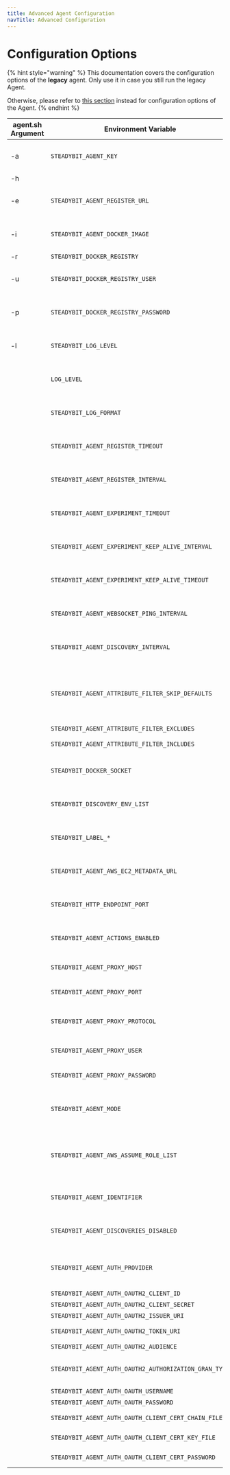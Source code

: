 ```yaml
---
title: Advanced Agent Configuration
navTitle: Advanced Configuration
---
```


# Configuration Options

{% hint style="warning" %}
This documentation covers the configuration options of the **legacy** agent.
Only use it in case you still run the legacy Agent.

Otherwise, please refer to [this section](/install-and-configure/install-outpost-agent/advanced-configuration) instead for configuration options of the Agent.
{% endhint %}


| agent.sh Argument | Environment Variable                                  | Description                                                                                                                                                                                                                                                                                                                                                            |
| ----------------- | ----------------------------------------------------- | ---------------------------------------------------------------------------------------------------------------------------------------------------------------------------------------------------------------------------------------------------------------------------------------------------------------------------------------------------------------------- |
| -a                | `STEADYBIT_AGENT_KEY`                                 | <p>The API key the agent uses<br><strong>Example:</strong> <code>foobar</code></p>                                                                                                                                                                                                                                                                                     |
| -h                |                                                       | Override the hostname for the docker container to use. Useful on docker for mac                                                                                                                                                                                                                                                                                        |
| -e                | `STEADYBIT_AGENT_REGISTER_URL`                        | <p>The baseUrl where the agent registers.<br><strong>Default:</strong> <code>https://platform.steadybit.com</code></p>                                                                                                                                                                                                                                                 |
| -i                | `STEADYBIT_AGENT_DOCKER_IMAGE`                        | <p>The Agent Docker image to use.<br><strong>Default:</strong> <code>steadybit/agent:latest</code></p>                                                                                                                                                                                                                                                                 |
| -r                | `STEADYBIT_DOCKER_REGISTRY`                           | The Agent Docker registry to use.                                                                                                                                                                                                                                                                                                                                      |
| -u                | `STEADYBIT_DOCKER_REGISTRY_USER`                      | <p>User for authenticating against the Docker Registry.<br><strong>Default:</strong> <code>_</code></p>                                                                                                                                                                                                                                                                |
| -p                | `STEADYBIT_DOCKER_REGISTRY_PASSWORD`                  | <p>Password for authenticating against the Docker Registry.<br><strong>Default:</strong> STEADYBIT_AGENT_KEY</p>                                                                                                                                                                                                                                                       |
| -l                | `STEADYBIT_LOG_LEVEL`                                 | <p>Sets the loglevel for the com.steadybit logger<br><strong>Default:</strong> <code>INFO</code></p>                                                                                                                                                                                                                                                                   |
|                   | `LOG_LEVEL`                                           | <p>Sets the loglevel for the root logger<br><strong>Default:</strong> <code>INFO</code></p>                                                                                                                                                                                                                                                                            |
|                   | `STEADYBIT_LOG_FORMAT`                                | <p>Sets the log format for the console logger (<code>json</code> or <code>text</code>)<br><strong>Default:</strong> <code>text</code></p>                                                                                                                                                                                                                              |
|                   | `STEADYBIT_AGENT_REGISTER_TIMEOUT`                    | <p>Timeout for the registration request.<br><strong>Default:</strong> <code>5s</code></p>                                                                                                                                                                                                                                                                              |
|                   | `STEADYBIT_AGENT_REGISTER_INTERVAL`                   | <p>The interval how often the agent registers at the platform.<br><strong>Default:</strong> <code>5s</code></p>                                                                                                                                                                                                                                                        |
|                   | `STEADYBIT_AGENT_EXPERIMENT_TIMEOUT`                  | <p>Timeout for the request to connect to an experiment.<br><strong>Default:</strong> <code>5s</code></p>                                                                                                                                                                                                                                                               |
|                   | `STEADYBIT_AGENT_EXPERIMENT_KEEP_ALIVE_INTERVAL`      | <p>Interval how often a keep alive is sent during an experiment.<br><strong>Default:</strong> <code>2s</code></p>                                                                                                                                                                                                                                                      |
|                   | `STEADYBIT_AGENT_EXPERIMENT_KEEP_ALIVE_TIMEOUT`       | <p>Timeout for a keep alive during an experiment<br><strong>Default:</strong> <code>10s</code></p>                                                                                                                                                                                                                                                                     |
|                   | `STEADYBIT_AGENT_WEBSOCKET_PING_INTERVAL`             | <p>Interval in seconds of the heartbeat for the websocket connection <br><strong>Default</strong>: <code>4s</code></p>                                                                                                                                                                                                                                                 |
|                   | `STEADYBIT_AGENT_DISCOVERY_INTERVAL`                  | <p>The interval of often the agent runs the discovery.<br><strong>Default:</strong> <code>30s</code></p>                                                                                                                                                                                                                                                               |
|                   | `STEADYBIT_AGENT_ATTRIBUTE_FILTER_SKIP_DEFAULTS`      | <p>Should the default excludes be ignored? (Default excludes: <code>label.io.kubernetes.</code><strong>,<code>label.annotation.io.kubernetes.</code></strong>,<code>k8s.pod.label.controller-revision-hash</code>,<code>k8s.pod.label.pod-template-generation</code>,<code>k8s.pod.label.pod-template-hash</code>)<br><strong>Default:</strong> <code>false</code></p> |
|                   | `STEADYBIT_AGENT_ATTRIBUTE_FILTER_EXCLUDES`           | Attribute-Keys which should not be sent to the platform.                                                                                                                                                                                                                                                                                                               |
|                   | `STEADYBIT_AGENT_ATTRIBUTE_FILTER_INCLUDES`           | Attribute-Keys which should be sent to the platform, even if they are excluded by STEADYBIT\_AGENT\_ATTRIBUTE\_FILTER\_EXCLUDES or the default excludes.                                                                                                                                                                                                               |
|                   | `STEADYBIT_DOCKER_SOCKET`                             | <p>Docker Socket to connect to.<br><strong>Default:</strong> <code>/var/run/docker.sock</code></p>                                                                                                                                                                                                                                                                     |
|                   | `STEADYBIT_DISCOVERY_ENV_LIST`                        | <p>List of environment variables to inlude in the discovery<br><strong>Example:</strong> <code>STEADYBIT_DISCOVERY_ENV_LIST=STAGE,REGION</code></p>                                                                                                                                                                                                                    |
|                   | `STEADYBIT_LABEL_*`                                   | <p>All env vars with this prefix will be added as label<br><strong>Example:</strong> <code>STEADYBIT_LABEL_STAGE=test</code></p>                                                                                                                                                                                                                                       |
|                   | `STEADYBIT_AGENT_AWS_EC2_METADATA_URL`                | <p>AWS EC2 Metadata URL<br><strong>Default:</strong> <code>http://169.254.169.254/latest/</code></p>                                                                                                                                                                                                                                                                   |
|                   | `STEADYBIT_HTTP_ENDPOINT_PORT`                        | <p>HTTP endpoint port for the health check url<br><strong>Default:</strong> <code>42999</code></p>                                                                                                                                                                                                                                                                     |
|                   | `STEADYBIT_AGENT_ACTIONS_ENABLED`                     | <p>Should this agent be eligible for executing actions?<br><strong>Default:</strong> <code>true</code></p>                                                                                                                                                                                                                                                             |
|                   | `STEADYBIT_AGENT_PROXY_HOST`                          | <p>Hostname of a proxy to access steadybit platform<br></p>                                                                                                                                                                                                                                                                                                            |
|                   | `STEADYBIT_AGENT_PROXY_PORT`                          | <p>Port of a proxy to access steadybit platform<br></p>                                                                                                                                                                                                                                                                                                                |
|                   | `STEADYBIT_AGENT_PROXY_PROTOCOL`                      | <p>Protocol of a proxy to access steadybit platform<br><strong>Default:</strong> <code>http</code></p>                                                                                                                                                                                                                                                                 |
|                   | `STEADYBIT_AGENT_PROXY_USER`                          | <p>Username of a proxy to access steadybit platform<br></p>                                                                                                                                                                                                                                                                                                            |
|                   | `STEADYBIT_AGENT_PROXY_PASSWORD`                      | <p>Password of a proxy to access steadybit platform<br></p>                                                                                                                                                                                                                                                                                                            |
|                   | `STEADYBIT_AGENT_MODE`                                | <p>Currently there are 2 modes: <code>default</code> and <code>aws</code>. More details for the <code>aws</code> mode can be found <a href="../../content/install-configure/30-install-agents/40-aws-cloud.md">here</a><br><strong>Default:</strong> <code>default</code></p>                                                                                          |
|                   | `STEADYBIT_AGENT_AWS_ASSUME_ROLE_LIST`                | <p>The AWS agent has an option to assume into a list of given Role-ARNs. More detail <a href="../../content/install-configure/30-install-agents/40-aws-cloud.md">here</a><br><strong>Default:</strong> empty, means that the agent does not assume into roles and just uses its own credentials.</p>                                                                   |
|                   | `STEADYBIT_AGENT_IDENTIFIER`                          | <p>The identifier which will be used to register the agent at the platform<br><strong>Default:</strong> The agent will use the hostname as identifier</p>                                                                                                                                                                                                              |
|                   | `STEADYBIT_AGENT_DISCOVERIES_DISABLED`                | <p>Option to disable single discoveries<br><strong>Default:</strong> empty</p>                                                                                                                                                                                                                                                                                         |
|                   | `STEADYBIT_AGENT_AUTH_PROVIDER`                       | <p>The auth mechanism to use - <code>OAUTH2</code> or <code>AGENT-KEY</code></p><p><strong>Default:</strong> <code>AGENT-KEY</code></p>                                                                                                                                                                                                                                |
|                   | `STEADYBIT_AGENT_AUTH_OAUTH2_CLIENT_ID`               | The public identifier of your OAuth 2.0 Client                                                                                                                                                                                                                                                                                                                         |
|                   | `STEADYBIT_AGENT_AUTH_OAUTH2_CLIENT_SECRET`           | The client secret                                                                                                                                                                                                                                                                                                                                                      |
|                   | `STEADYBIT_AGENT_AUTH_OAUTH2_ISSUER_URI`              | The issuer uri of the identity provider                                                                                                                                                                                                                                                                                                                                |
|                   | `STEADYBIT_AGENT_AUTH_OAUTH2_TOKEN_URI`               | The token uri of the identity provider to directly specify the URL to retrieve the access tokens from                                                                                                                                                                                                                                                                  |
|                   | `STEADYBIT_AGENT_AUTH_OAUTH2_AUDIENCE`                | Optional - Some provider needs the audience parameter to authenticate the client.                                                                                                                                                                                                                                                                                      |
|                   | `STEADYBIT_AGENT_AUTH_OAUTH2_AUTHORIZATION_GRAN_TYPE` | <p>The grant type to use either <code>client_credentials</code> or <code>password</code>.<br><strong>Default:</strong> <code>client_credentials</code></p>                                                                                                                                                                                                             |
|                   | `STEADYBIT_AGENT_AUTH_OAUTH_USERNAME`                 | The username to use for the username flow                                                                                                                                                                                                                                                                                                                              |
|                   | `STEADYBIT_AGENT_AUTH_OAUTH_PASSWORD`                 | The username to use when using the password flow                                                                                                                                                                                                                                                                                                                       |
|                   | `STEADYBIT_AGENT_AUTH_OAUTH_CLIENT_CERT_CHAIN_FILE`   | Optional - the x.509 client certificate to use for mutual TLS with the identity provider.                                                                                                                                                                                                                                                                              |
|                   | `STEADYBIT_AGENT_AUTH_OAUTH_CLIENT_CERT_KEY_FILE`     | Optional - the PKCS#8 encoded private key to use for mutual TLS with the identity provider                                                                                                                                                                                                                                                                             |
|                   | `STEADYBIT_AGENT_AUTH_OAUTH_CLIENT_CERT_PASSWORD`     | Optional - Password for the the PKCS#8 encoded private key to use for mutual TLS with the identity provider                                                                                                                                                                                                                                                            |
